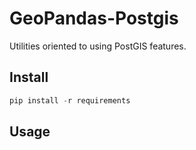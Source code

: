 # GeoPandas-Postgis

Utilities oriented to using PostGIS features.

## Install

```python
pip install -r requirements
```

## Usage

